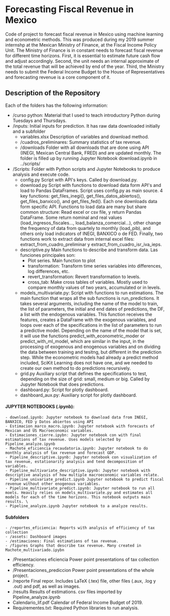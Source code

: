 # Forecasting Fiscal Revenue in Mexico

Code of project to forecast fiscal revenue in Mexico using machine learning and econometric methods. This was produced during my 2019 summer internshp at the Mexican Ministry of Finance, at the Fiscal Income Policy Unit. The Ministry of Finance is in constant needs to forecast fiscal revenue for different time horizons. First, it is essential to estimate future cash flow and adjust accordingly. Second, the unit needs an internal approximate of the total revenue that will be achieved by end of the year. Third, the Ministry needs to submit the Federal Income Budget to the House of Representatives and forecasting revenue is a core component of it.


## Description of the Repository
Each of the folders has the following information:
- /curso python: Material that I used to teach introductory Python during Tuesdays and Thursdays.
- /inputs: Initial inputs for prediction. It has raw data downloaded initially and a subfolder
	- variables.xlsx Description of variables and download method.
	- /cuadros_preliminares: Summary statistics of tax revenue.
	- /downloads Folder with all downloads that are done using API (INEGI, Mexican Central Bank, FRED) and are updated monthly. The folder is filled up by running Jupyter Notebook download.ipynb in ../scripts/
- /Scripts: Folder with Python scripts and Jupyter Notebooks to produce analysis and execute code.
	- config.py Script with API's keys. Called by download.py.
	- download.py Script with functions to download data form API's and load to Pandas DataFrames. Script uses config.py as main source. 4 key functions: get_files_inegi(), get_files_datos_abiertos(), get_files_banxico(), and get_files_fed(). Each one downloads data form specific API. Functions to load data are many but share common structure: Read excel or csv file, y return Pandas DataFrame. Some return nominal and real values (load_ingresos_fiscales..., load_balanza_comercial...), other change the frequency of data from quartely to monthly (load_pib), and others only load indicators of INEGI,  BANXICO o de FED. Finally, two functions work to extract data from internal excel files: extract_from_cuadro_preliminar y extract_from_cuadro_isr_iva_ieps.
	- descriptive.py Main functions to describe and transform data. Las funciones principales son:
		- Plot series. Main function to plot
		- transformation: Transform time series variables into differences, log differences, etc.
		- revert_transformation: Revert transformation to levels.
		- cross_tab: Make cross tables of variables. Mostly used to compare monthly values of two years, accumulated or in levels.
	- models_multivariate.py: Script with functions to run estimations. The main function that wraps all the sub functions is run_predictions. It takes several arguments, including the name of the model to train, the list of parameters, the initial and end dates of predictions, the DF, a list with the endogenous variables. This function receives the features, creates a DataFrame with the exogenous variables, and loops over each of the specifications in the list of parameters to run a predictive model. Depending on the name of the model that is set, it will use the functions predict_with_econometric_moder or predict_with_ml_model, which are similar in the input, in the processing of exogenous and enogenous variables and on dividing the data between training and tesitng, but different in the prediction step. While the econometric models had already a predict method included, SciKit Learning does not have one, and we needed to create our own method to do predictions recursively.
	- grid.py Auxiliary script  that defines the specifications to test, depending on the size of grid: small, medium or big.  Called by Jupyter Notebook that does predictions. 
	- dashboard.py: Script for plotly dashboard.
	- dashboard_aux.py: Auxiliary script for plotly dashboard.
#### JUPYTER NOTEBOOKS (.ipynb):
	- download.ipynb: Jupyter notebook to download data from INEGI, BANXICO, FED y Datos abiertos using API
	- Estimacion_marco_macro.ipynb: Jupyter notebook with forecasts of Mexican and US Macroeconomic variables.
	- Estimaciones_cierre.ipybn: Jupyter notebook con with final estimations of tax revenue. Uses models selected by Pipeline_analyze.ipynb
	- Machote_eficiencia_recaudatoria.ipynb: Jupyter notebook to do monthly analysis of tax revenue and forecast GDP.
	- Pipeline_descriptive.ipynb: Jupyter notebook con visualization of tax revenue, estationarity analysis and tend decomposition of variables.
	- Pipeline_multivariate_descriptive.ipynb: Jupyter notebook with descriptive analysis of how multiple macroeconomic variables relate.
	- Pipeline_univariate_predict.ipynb Jupyter notebook to predict fiscal revenue without other enogenous variables.
	- Pipeline_multivariate_predict.ipynb: Jupyter notebook to run all moels. Heavily relies on models_multivariate.py and estimates all models for each of the time horizons. This notebook outputs main results. \
	- Pipeline_analyze.ipynb Jupyter notebook to a analyze results.
#### Subfolders
	- /reportes_eficiencia: Reports with analysis of efficiency of tax collection
	- /assets: Dashboard images
	- /estimaciones: Final estimations of tax revenue.
	- /figures Graphs that describe tax revenue. Many created in Machote_multivariado.ipybn
- /Presentaciones eficiencia Power point presentations of tax collection efficiency.
- /Presentaciones_prediccion Power point presentations of the whole project.
- /reporte Final repor. Includes LaTeX (.tex) file, other files (.aux, .log y .out) and pdf, as well as images.
- /results Results of estimations. csv files imported by Pipeline_analyze.ipynb
- Calendario_lif.pdf Calendar of Federal Income Budget of 2019.
- Requirementes.txt: Required Python libraries to run analysis.



